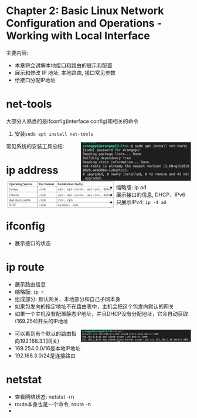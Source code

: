 # Chapter 2: Basic Linux Network Configuration and Operations - Working with Local Interface

主要内容:
- 本章将会讲解本地接口和路由的展示和配置
- 展示和修改 IP 地址, 本地路由, 接口常见参数
- 给接口分配IP地址

# net-tools
大部分人熟悉的是ifconfig(interface config)和相关的命令

1. 安装`sudo apt install net-tools`
<img src="../images/net-tools.jpg" alt="net-tools" width="300" align="right" />

常见系统的安装工具总结:
<img src="../images/versions_installTools.jpg" alt="net-tools" width="300" align="left" />

# ip address
- 缩略版: ip ad
- 展示接口的信息, DHCP、IPv6
- 只展示IPv4: `ip -4 ad`

# ifconfig
- 展示接口的状态

# ip route
- 展示路由信息
- 缩略版: `ip r`
- 组成部分: 默认网关、本地部分和自己子网本身
- 如果包发向的指定地址不在路由表中，主机会把这个包发向默认的网关
- 如果一个主机没有配置静态IP地址，并且DHCP没有分配地址，它会自动获取(169.254)开头的IP地址

<img src="../images/iproute.jpg" alt="net-tools" width="300" align="right" />

- 可以看到有个默认的路由指向192.168.3.1(网关)
- 169.254.0.0/16是本地IP地址
- 192.168.3.0/24是连接路由

# netstat
- 查看网络状态: netstat -rn
- route本身也是一个命令, route -n
- 

